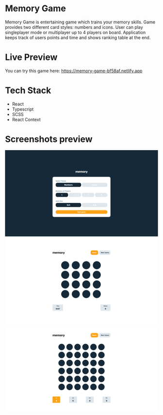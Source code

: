 # Memory Game
Memory Game is entertaining game which trains your memory skills. Game provides two different card styles: numbers and icons. User can play singleplayer mode or multiplayer up to 4 players on board. Application keeps track of users points and time and shows ranking table at the end.

# Live Preview
You can try this game here: https://memory-game-bf58af.netlify.app

# Tech Stack
+ React
+ Typescript
+ SCSS
+ React Context

# Screenshots preview 
![index screenshot](screenshots/index_screenshot.png)
<br/>
![game screenshot](screenshots/game_screenshot1.png)
<br/>
![game screenshot](screenshots/game_screenshot2.png)
